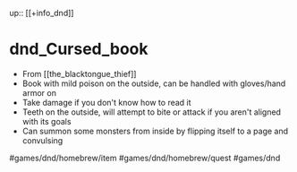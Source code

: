 up:: [[+info_dnd]]

# dnd_Cursed_book

- From [[the_blacktongue_thief]]
- Book with mild poison on the outside, can be handled with gloves/hand armor on
- Take damage if you don't know how to read it
- Teeth on the outside, will attempt to bite or attack if you aren't aligned with its goals
- Can summon some monsters from inside by flipping itself to a page and convulsing

#games/dnd/homebrew/item #games/dnd/homebrew/quest #games/dnd
